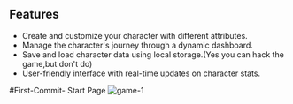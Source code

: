 ## Features

- Create and customize your character with different attributes.
- Manage the character's journey through a dynamic dashboard.
- Save and load character data using local storage.(Yes you can hack the game,but don't do)
- User-friendly interface with real-time updates on character stats.



#First-Commit- Start Page
![game-1](https://github.com/user-attachments/assets/bb7300b2-5a52-4452-a2bd-e0ad10a96963)
